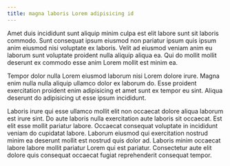 ```yaml
---
title: magna laboris Lorem adipisicing id
---
```


Amet duis incididunt sunt aliquip minim culpa est elit labore sunt sit laboris commodo. Sunt consequat ipsum eiusmod non pariatur ipsum quis ipsum anim eiusmod nisi voluptate ex laboris. Velit ad eiusmod veniam anim eu laborum sunt voluptate proident nulla aliquip aliqua ea. Qui do mollit mollit deserunt ex commodo esse anim Lorem mollit est minim ea.

Tempor dolor nulla Lorem eiusmod laborum nisi Lorem dolore irure. Magna enim nulla nulla aliquip ullamco dolor ex laborum do. Esse proident exercitation proident enim adipisicing et amet sunt ex tempor eu sint. Aliqua deserunt do adipisicing ut esse ipsum incididunt.

Laboris irure qui esse ullamco mollit elit non occaecat dolore aliqua laborum est irure sint. Do aute laboris nulla exercitation aute laboris sit occaecat. Est elit esse mollit pariatur labore. Occaecat consequat voluptate in incididunt veniam do cupidatat labore. Laborum eiusmod qui exercitation nostrud minim ea deserunt mollit est nostrud quis dolor ad. Laboris minim occaecat labore labore mollit pariatur Lorem qui est pariatur. Consectetur aute elit dolore quis consequat occaecat fugiat reprehenderit consequat tempor.